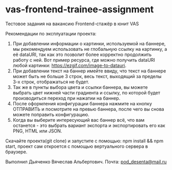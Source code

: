 # vas-frontend-trainee-assignment

Тестовое задания на вакансию Frontend-стажёр в юнит VAS

Рекомендации по эксплуатации проекта:
1. При добавлении информации о картинки, используемой на баннере, мы рекомендуем использовать не глобальную ссылку на картинку, а её dataURI, так как это позволит более корректно продолжить работу с ней. Вот пример ресурса, где можно получить dataURI любой картинки: https://ezgif.com/image-to-datauri.
2. При добавлении текст на баннер имейте ввиду, что текст на баннере может быть не больше 3 строк, весь текст, выходящий за пределы 3-х строк, отображаться не будет.
3. Так же в пункты выбора цвета и ссылки баннера, вы можете выбрать цвет нижней части градиента и ссылку, по которой будет производиться переход при нажатии на баннер.
4. После оформления конфигурации баннера нажмите на кнопку ОТПРАВИТЬ и посмотрите на превью баннера, после чего вы снова можете поправить конфигурацию.
5. Когда вы выберите интересующий вас баннер всё, что вам останется - это выбрать вариант экспорта и экспортировать его как PNG, HTML или JSON.

Скачайте проекта(git clone) и запустите с помощью: npm install && npm start, проект сам откроется с помощью вертуального сервера в браузере.

Выполнил Дьяченко Вячеслав Альбертович.
Почта: pod_desenta@mail.ru

